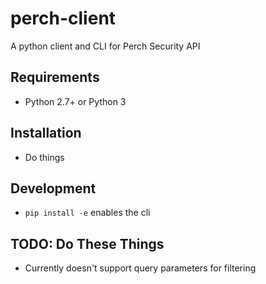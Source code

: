 # perch-client
A python client and CLI for Perch Security API


## Requirements
- Python 2.7+ or Python 3


## Installation
- Do things


## Development
- `pip install -e` enables the cli


## TODO: Do These Things
- Currently doesn't support query parameters for filtering

